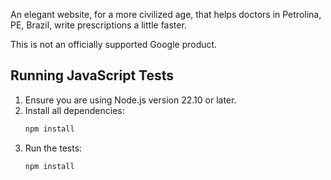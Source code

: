 An elegant website, for a more civilized age, that helps doctors in Petrolina,
PE, Brazil, write prescriptions a little faster.

This is not an officially supported Google product.


## Running JavaScript Tests

1. Ensure you are using Node.js version 22.10 or later.
2. Install all dependencies:
   ```bash
   npm install
3. Run the tests:
   ```bash
   npm install